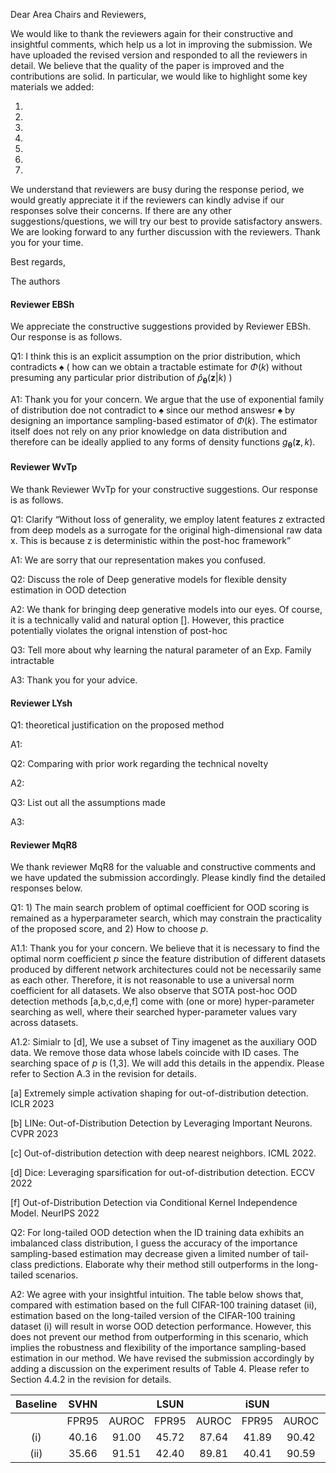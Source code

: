 Dear Area Chairs and Reviewers,

We would like to thank the reviewers again for their constructive and insightful comments, which help us a lot in improving the submission. We have uploaded the revised version and responded to all the reviewers in detail. We believe that the quality of the paper is improved and the contributions are solid. In particular, we would like to highlight some key materials we added:

1.
2.
3.
4.
5.
6.
7. 

We understand that reviewers are busy during the response period, we would greatly appreciate it if the reviewers can kindly advise if our responses solve their concerns. If there are any other suggestions/questions, we will try our best to provide satisfactory answers. We are looking forward to any further discussion with the reviewers. Thank you for your time.

Best regards,

The authors




#### Reviewer EBSh
We appreciate the constructive suggestions provided by Reviewer EBSh. Our response is as follows.

Q1: I think this is an explicit assumption on the prior distribution, which contradicts $\spadesuit$ ( how can we obtain a tractable estimate for $\Phi (k)$ without presuming any particular prior distribution of $\hat{p}_{\boldsymbol{\theta}}\left(\mathbf{z}|k \right)$ )

A1: Thank you for your concern. We argue that the use of exponential family of distribution doe not contradict to $\spadesuit$ since our method answesr $\spadesuit$ by designing an importance sampling-based estimator of $\Phi (k)$. The estimator itself does not rely on any prior knowledge on data distribution and therefore can be ideally applied to any forms of density functions $g_{\boldsymbol{\theta}}(\mathbf{z}, k)$.

#### Reviewer WvTp
We thank Reviewer WvTp for your constructive suggestions. Our response is as follows.

Q1: Clarify “Without loss of generality, we employ latent features z extracted from deep models as a surrogate for the original high-dimensional raw data x. This is because z is deterministic within the post-hoc framework”

A1: We are sorry that our representation makes you confused. 

Q2: Discuss the role of Deep generative models for flexible density estimation in OOD detection

A2: We thank for bringing deep generative models into our eyes. Of course, it is a technically valid and natural option []. However, this practice potentially violates the orignal intenstion of post-hoc 

Q3: Tell more about why learning the natural parameter of an Exp. Family intractable

A3: Thank you for your advice. 

#### Reviewer LYsh
Q1: theoretical justification on the proposed method

A1: 

Q2: Comparing with prior work regarding the technical novelty

A2:

Q3: List out all the assumptions made

A3:

#### Reviewer MqR8
We thank reviewer MqR8 for the valuable and constructive comments and we have updated the submission accordingly. Please kindly find the detailed responses below.

Q1: 1) The main search problem of optimal coefficient for OOD scoring is remained as a hyperparameter search, which may constrain the practicality of the proposed score, and 2) How to choose $p$.

A1.1: Thank you for your concern. We believe that it is necessary to find the optimal norm coefficient $p$ since the feature distribution of different datasets produced by different network architectures could not be necessarily same as each other. Therefore, it is not reasonable to use a universal norm coefficient for all datasets. We also observe that SOTA post-hoc OOD detection methods [a,b,c,d,e,f] come with (one or more) hyper-parameter searching as well, where their searched hyper-parameter values vary across datasets. 

A1.2: Simialr to [d], We use a subset of Tiny imagenet as the auxiliary OOD data. We remove those data whose labels coincide with ID cases. The searching space of $p$ is (1,3]. We will add this details in the appendix. Please refer to Section A.3 in the revision for details.

[a] Extremely simple activation shaping for out-of-distribution detection. ICLR 2023

[b] LINe: Out-of-Distribution Detection by Leveraging Important Neurons. CVPR 2023

[c] Out-of-distribution detection with deep nearest neighbors. ICML 2022.

[d] Dice: Leveraging sparsification for out-of-distribution detection. ECCV 2022
 
[f] Out-of-Distribution Detection via Conditional Kernel Independence Model. NeurIPS 2022

Q2: For long-tailed OOD detection when the ID training data exhibits an imbalanced class distribution, I guess the accuracy of the importance sampling-based estimation may decrease given a limited number of tail-class predictions. Elaborate why their method still outperforms in the long-tailed scenarios.

A2:  We agree with your insightful intuition. The table below shows that, compared with estimation based on the full CIFAR-100 training dataset (ii), estimation based on the long-tailed version of the CIFAR-100 training dataset (i) will result in worse OOD detection performance. However, this does not prevent our method from outperforming in this scenario, which implies the robustness and flexibility of the importance sampling-based estimation in our method. We have revised the submission accordingly by adding a discussion on the experiment results of Table 4. Please refer to Section 4.4.2 in the revision for details.

|      Baseline  |      SVHN    |              |      LSUN    |              |      iSUN    |              |     Textures    |              |     Places       |              |     Average    |              |
|:--------------:|:------------:|:------------:|:------------:|:------------:|:------------:|:------------:|:---------------:|:------------:|:----------------:|:------------:|:--------------:|:------------:|
|                |     FPR95    |     AUROC    |     FPR95    |     AUROC    |     FPR95    |     AUROC    |       FPR95     |     AUROC    |       FPR95      |     AUROC    |      FPR95     |     AUROC    |
|       (i)      |     40.16    |     91.00    |     45.72    |     87.64    |     41.89    |     90.42    |       40.50     |     86.80    |       91.74      |     58.44    |      52.00     |     82.86    |
|       (ii)     |     35.66    |     91.51    |     42.40    |     89.81    |     40.41    |     90.59    |       34.54     |     88.90    |       89.28      |     62.84    |      48.46     |     84.73    |
